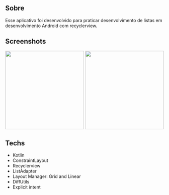 ## Sobre
Esse aplicativo foi desenvolvido para praticar desenvolvimento de listas em desenvolvimento Android com recyclerview.

## Screenshots
<img src = "https://github.com/user-attachments/assets/b287f983-4487-45bd-8cca-06fe74392dd0" width="250"/>
<img src = "https://github.com//user-attachments/assets/db6eca1d-ac03-40de-b787-6706f27f387a" width="250"/>

## Techs
- Kotlin
- ConstraintLayout
- Recyclerview
- ListAdapter
- Layout Manager: Grid and Linear
- DiffUtils
- Explicit intent
